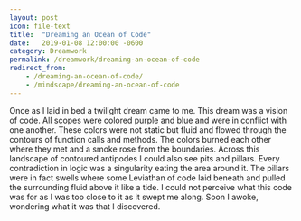 ```yaml
---
layout: post
icon: file-text
title:  "Dreaming an Ocean of Code"
date:   2019-01-08 12:00:00 -0600
category: Dreamwork
permalink: /dreamwork/dreaming-an-ocean-of-code
redirect_from:
    - /dreaming-an-ocean-of-code/
    - /mindscape/dreaming-an-ocean-of-code
---
```


Once as I laid in bed a twilight dream came to me. This dream was a vision of code. All scopes were colored purple and blue and were in conflict with one another. These colors were not static but fluid and flowed through the contours of function calls and methods.  The colors burned each other where they met and a smoke rose from the boundaries. Across this landscape of contoured antipodes I could also see pits and pillars. Every contradiction in logic was a singularity eating the area around it. The pillars were in fact swells where some Leviathan of code laid beneath and pulled the surrounding fluid above it like a tide. I could not perceive what this code was for as I was too close to it as it swept me along. Soon I awoke, wondering what it was that I discovered.
